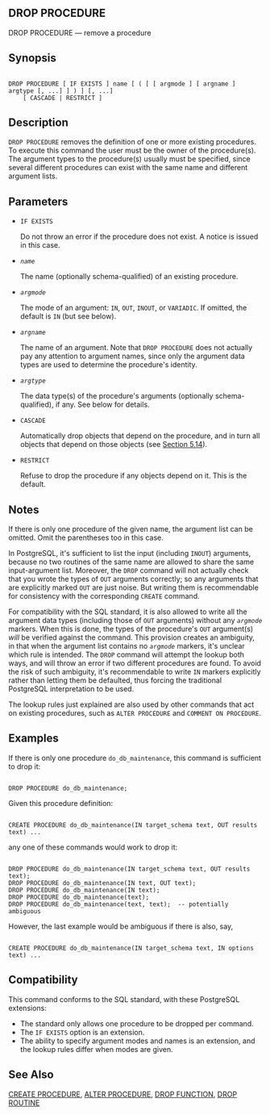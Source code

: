 ## DROP PROCEDURE

DROP PROCEDURE — remove a procedure

## Synopsis

```

DROP PROCEDURE [ IF EXISTS ] name [ ( [ [ argmode ] [ argname ] argtype [, ...] ] ) ] [, ...]
    [ CASCADE | RESTRICT ]
```

## Description

`DROP PROCEDURE` removes the definition of one or more existing procedures. To execute this command the user must be the owner of the procedure(s). The argument types to the procedure(s) usually must be specified, since several different procedures can exist with the same name and different argument lists.

## Parameters

* `IF EXISTS`

    Do not throw an error if the procedure does not exist. A notice is issued in this case.

* *`name`*

    The name (optionally schema-qualified) of an existing procedure.

* *`argmode`*

    The mode of an argument: `IN`, `OUT`, `INOUT`, or `VARIADIC`. If omitted, the default is `IN` (but see below).

* *`argname`*

    The name of an argument. Note that `DROP PROCEDURE` does not actually pay any attention to argument names, since only the argument data types are used to determine the procedure's identity.

* *`argtype`*

    The data type(s) of the procedure's arguments (optionally schema-qualified), if any. See below for details.

* `CASCADE`

    Automatically drop objects that depend on the procedure, and in turn all objects that depend on those objects (see [Section 5.14](ddl-depend.html "5.14. Dependency Tracking")).

* `RESTRICT`

    Refuse to drop the procedure if any objects depend on it. This is the default.

## Notes

If there is only one procedure of the given name, the argument list can be omitted. Omit the parentheses too in this case.

In PostgreSQL, it's sufficient to list the input (including `INOUT`) arguments, because no two routines of the same name are allowed to share the same input-argument list. Moreover, the `DROP` command will not actually check that you wrote the types of `OUT` arguments correctly; so any arguments that are explicitly marked `OUT` are just noise. But writing them is recommendable for consistency with the corresponding `CREATE` command.

For compatibility with the SQL standard, it is also allowed to write all the argument data types (including those of `OUT` arguments) without any *`argmode`* markers. When this is done, the types of the procedure's `OUT` argument(s) *will* be verified against the command. This provision creates an ambiguity, in that when the argument list contains no *`argmode`* markers, it's unclear which rule is intended. The `DROP` command will attempt the lookup both ways, and will throw an error if two different procedures are found. To avoid the risk of such ambiguity, it's recommendable to write `IN` markers explicitly rather than letting them be defaulted, thus forcing the traditional PostgreSQL interpretation to be used.

The lookup rules just explained are also used by other commands that act on existing procedures, such as `ALTER PROCEDURE` and `COMMENT ON PROCEDURE`.

## Examples

If there is only one procedure `do_db_maintenance`, this command is sufficient to drop it:

```

DROP PROCEDURE do_db_maintenance;
```

Given this procedure definition:

```

CREATE PROCEDURE do_db_maintenance(IN target_schema text, OUT results text) ...
```

any one of these commands would work to drop it:

```

DROP PROCEDURE do_db_maintenance(IN target_schema text, OUT results text);
DROP PROCEDURE do_db_maintenance(IN text, OUT text);
DROP PROCEDURE do_db_maintenance(IN text);
DROP PROCEDURE do_db_maintenance(text);
DROP PROCEDURE do_db_maintenance(text, text);  -- potentially ambiguous
```

However, the last example would be ambiguous if there is also, say,

```

CREATE PROCEDURE do_db_maintenance(IN target_schema text, IN options text) ...
```

## Compatibility

This command conforms to the SQL standard, with these PostgreSQL extensions:

* The standard only allows one procedure to be dropped per command.
* The `IF EXISTS` option is an extension.
* The ability to specify argument modes and names is an extension, and the lookup rules differ when modes are given.

## See Also

[CREATE PROCEDURE](sql-createprocedure.html "CREATE PROCEDURE"), [ALTER PROCEDURE](sql-alterprocedure.html "ALTER PROCEDURE"), [DROP FUNCTION](sql-dropfunction.html "DROP FUNCTION"), [DROP ROUTINE](sql-droproutine.html "DROP ROUTINE")